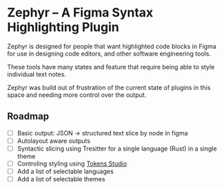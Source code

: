 # Zephyr – A Figma Syntax Highlighting Plugin

Zephyr is designed for people that want highlighted code blocks in Figma for use in designing code editors, and other software engineering tools.

These tools have many states and feature that require being able to style individual text notes.

Zephyr was build out of frustration of the current state of plugins in this space and needing more control over the output.

## Roadmap

- [ ] Basic output: JSON -> structured text slice by node in figma
- [ ] Autolayout aware outputs
- [ ] Syntactic slicing using Tresitter for a single language (Rust) in a single theme
- [ ] Controling styling using [Tokens Studio](https://tokens.studio/)
- [ ] Add a list of selectable languages
- [ ] Add a list of selectable themes
